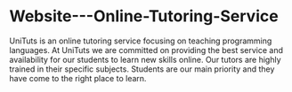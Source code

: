 # Website---Online-Tutoring-Service

UniTuts is an online tutoring service focusing on teaching programming languages. 
At UniTuts we are committed on providing the best service and availability for our students to learn new skills online. 
Our tutors are highly trained in their specific subjects. 
Students are our main priority and they have come to the right place to learn.
